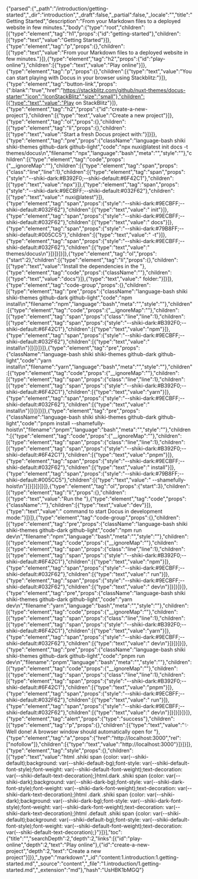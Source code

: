 {"parsed":{"_path":"/introduction/getting-started","_dir":"introduction","_draft":false,"_partial":false,"_locale":"","title":"Getting Started","description":"From your Markdown files to a deployed website in few minutes.","body":{"type":"root","children":[{"type":"element","tag":"h1","props":{"id":"getting-started"},"children":[{"type":"text","value":"Getting Started"}]},{"type":"element","tag":"p","props":{},"children":[{"type":"text","value":"From your Markdown files to a deployed website in few minutes."}]},{"type":"element","tag":"h2","props":{"id":"play-online"},"children":[{"type":"text","value":"Play online"}]},{"type":"element","tag":"p","props":{},"children":[{"type":"text","value":"You can start playing with Docus in your browser using Stackblitz:"}]},{"type":"element","tag":"button-link","props":{":blank":"true","href":"https://stackblitz.com/github/nuxt-themes/docus-starter","icon":"IconStackBlitz","size":"small"},"children":[{"type":"text","value":"Play on StackBlitz"}]},{"type":"element","tag":"h2","props":{"id":"create-a-new-project"},"children":[{"type":"text","value":"Create a new project"}]},{"type":"element","tag":"ol","props":{},"children":[{"type":"element","tag":"li","props":{},"children":[{"type":"text","value":"Start a fresh Docus project with:"}]}]},{"type":"element","tag":"pre","props":{"className":"language-bash shiki shiki-themes github-dark github-light","code":"npx nuxi@latest init docs -t themes/docus\n","filename":"npx","language":"bash","meta":"","style":""},"children":[{"type":"element","tag":"code","props":{"__ignoreMap":""},"children":[{"type":"element","tag":"span","props":{"class":"line","line":1},"children":[{"type":"element","tag":"span","props":{"style":"--shiki-dark:#B392F0;--shiki-default:#6F42C1"},"children":[{"type":"text","value":"npx"}]},{"type":"element","tag":"span","props":{"style":"--shiki-dark:#9ECBFF;--shiki-default:#032F62"},"children":[{"type":"text","value":" nuxi@latest"}]},{"type":"element","tag":"span","props":{"style":"--shiki-dark:#9ECBFF;--shiki-default:#032F62"},"children":[{"type":"text","value":" init"}]},{"type":"element","tag":"span","props":{"style":"--shiki-dark:#9ECBFF;--shiki-default:#032F62"},"children":[{"type":"text","value":" docs"}]},{"type":"element","tag":"span","props":{"style":"--shiki-dark:#79B8FF;--shiki-default:#005CC5"},"children":[{"type":"text","value":" -t"}]},{"type":"element","tag":"span","props":{"style":"--shiki-dark:#9ECBFF;--shiki-default:#032F62"},"children":[{"type":"text","value":" themes/docus\n"}]}]}]}]},{"type":"element","tag":"ol","props":{"start":2},"children":[{"type":"element","tag":"li","props":{},"children":[{"type":"text","value":"Install the dependencies in the "},{"type":"element","tag":"code","props":{"className":""},"children":[{"type":"text","value":"docs"}]},{"type":"text","value":" folder:"}]}]},{"type":"element","tag":"code-group","props":{},"children":[{"type":"element","tag":"pre","props":{"className":"language-bash shiki shiki-themes github-dark github-light","code":"npm install\n","filename":"npm","language":"bash","meta":"","style":""},"children":[{"type":"element","tag":"code","props":{"__ignoreMap":""},"children":[{"type":"element","tag":"span","props":{"class":"line","line":1},"children":[{"type":"element","tag":"span","props":{"style":"--shiki-dark:#B392F0;--shiki-default:#6F42C1"},"children":[{"type":"text","value":"npm"}]},{"type":"element","tag":"span","props":{"style":"--shiki-dark:#9ECBFF;--shiki-default:#032F62"},"children":[{"type":"text","value":" install\n"}]}]}]}]},{"type":"element","tag":"pre","props":{"className":"language-bash shiki shiki-themes github-dark github-light","code":"yarn install\n","filename":"yarn","language":"bash","meta":"","style":""},"children":[{"type":"element","tag":"code","props":{"__ignoreMap":""},"children":[{"type":"element","tag":"span","props":{"class":"line","line":1},"children":[{"type":"element","tag":"span","props":{"style":"--shiki-dark:#B392F0;--shiki-default:#6F42C1"},"children":[{"type":"text","value":"yarn"}]},{"type":"element","tag":"span","props":{"style":"--shiki-dark:#9ECBFF;--shiki-default:#032F62"},"children":[{"type":"text","value":" install\n"}]}]}]}]},{"type":"element","tag":"pre","props":{"className":"language-bash shiki shiki-themes github-dark github-light","code":"pnpm install --shamefully-hoist\n","filename":"pnpm","language":"bash","meta":"","style":""},"children":[{"type":"element","tag":"code","props":{"__ignoreMap":""},"children":[{"type":"element","tag":"span","props":{"class":"line","line":1},"children":[{"type":"element","tag":"span","props":{"style":"--shiki-dark:#B392F0;--shiki-default:#6F42C1"},"children":[{"type":"text","value":"pnpm"}]},{"type":"element","tag":"span","props":{"style":"--shiki-dark:#9ECBFF;--shiki-default:#032F62"},"children":[{"type":"text","value":" install"}]},{"type":"element","tag":"span","props":{"style":"--shiki-dark:#79B8FF;--shiki-default:#005CC5"},"children":[{"type":"text","value":" --shamefully-hoist\n"}]}]}]}]}]},{"type":"element","tag":"ol","props":{"start":3},"children":[{"type":"element","tag":"li","props":{},"children":[{"type":"text","value":"Run the "},{"type":"element","tag":"code","props":{"className":""},"children":[{"type":"text","value":"dev"}]},{"type":"text","value":" command to start Docus in development mode:"}]}]},{"type":"element","tag":"code-group","props":{},"children":[{"type":"element","tag":"pre","props":{"className":"language-bash shiki shiki-themes github-dark github-light","code":"npm run dev\n","filename":"npm","language":"bash","meta":"","style":""},"children":[{"type":"element","tag":"code","props":{"__ignoreMap":""},"children":[{"type":"element","tag":"span","props":{"class":"line","line":1},"children":[{"type":"element","tag":"span","props":{"style":"--shiki-dark:#B392F0;--shiki-default:#6F42C1"},"children":[{"type":"text","value":"npm"}]},{"type":"element","tag":"span","props":{"style":"--shiki-dark:#9ECBFF;--shiki-default:#032F62"},"children":[{"type":"text","value":" run"}]},{"type":"element","tag":"span","props":{"style":"--shiki-dark:#9ECBFF;--shiki-default:#032F62"},"children":[{"type":"text","value":" dev\n"}]}]}]}]},{"type":"element","tag":"pre","props":{"className":"language-bash shiki shiki-themes github-dark github-light","code":"yarn dev\n","filename":"yarn","language":"bash","meta":"","style":""},"children":[{"type":"element","tag":"code","props":{"__ignoreMap":""},"children":[{"type":"element","tag":"span","props":{"class":"line","line":1},"children":[{"type":"element","tag":"span","props":{"style":"--shiki-dark:#B392F0;--shiki-default:#6F42C1"},"children":[{"type":"text","value":"yarn"}]},{"type":"element","tag":"span","props":{"style":"--shiki-dark:#9ECBFF;--shiki-default:#032F62"},"children":[{"type":"text","value":" dev\n"}]}]}]}]},{"type":"element","tag":"pre","props":{"className":"language-bash shiki shiki-themes github-dark github-light","code":"pnpm run dev\n","filename":"pnpm","language":"bash","meta":"","style":""},"children":[{"type":"element","tag":"code","props":{"__ignoreMap":""},"children":[{"type":"element","tag":"span","props":{"class":"line","line":1},"children":[{"type":"element","tag":"span","props":{"style":"--shiki-dark:#B392F0;--shiki-default:#6F42C1"},"children":[{"type":"text","value":"pnpm"}]},{"type":"element","tag":"span","props":{"style":"--shiki-dark:#9ECBFF;--shiki-default:#032F62"},"children":[{"type":"text","value":" run"}]},{"type":"element","tag":"span","props":{"style":"--shiki-dark:#9ECBFF;--shiki-default:#032F62"},"children":[{"type":"text","value":" dev\n"}]}]}]}]}]},{"type":"element","tag":"alert","props":{"type":"success"},"children":[{"type":"element","tag":"p","props":{},"children":[{"type":"text","value":"✨ Well done! A browser window should automatically open for "},{"type":"element","tag":"a","props":{"href":"http://localhost:3000","rel":["nofollow"]},"children":[{"type":"text","value":"http://localhost:3000"}]}]}]},{"type":"element","tag":"style","props":{},"children":[{"type":"text","value":"html .shiki span {color: var(--shiki-default);background: var(--shiki-default-bg);font-style: var(--shiki-default-font-style);font-weight: var(--shiki-default-font-weight);text-decoration: var(--shiki-default-text-decoration);}html.dark .shiki span {color: var(--shiki-dark);background: var(--shiki-dark-bg);font-style: var(--shiki-dark-font-style);font-weight: var(--shiki-dark-font-weight);text-decoration: var(--shiki-dark-text-decoration);}html .dark .shiki span {color: var(--shiki-dark);background: var(--shiki-dark-bg);font-style: var(--shiki-dark-font-style);font-weight: var(--shiki-dark-font-weight);text-decoration: var(--shiki-dark-text-decoration);}html .default .shiki span {color: var(--shiki-default);background: var(--shiki-default-bg);font-style: var(--shiki-default-font-style);font-weight: var(--shiki-default-font-weight);text-decoration: var(--shiki-default-text-decoration);}"}]}],"toc":{"title":"","searchDepth":2,"depth":2,"links":[{"id":"play-online","depth":2,"text":"Play online"},{"id":"create-a-new-project","depth":2,"text":"Create a new project"}]}},"_type":"markdown","_id":"content:1.introduction:1.getting-started.md","_source":"content","_file":"1.introduction/1.getting-started.md","_extension":"md"},"hash":"UsHBK1bMGQ"}